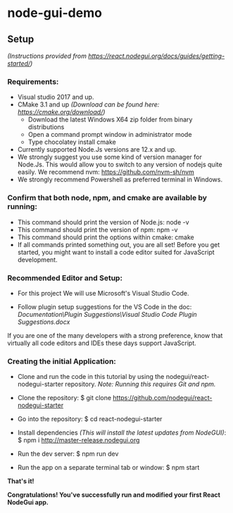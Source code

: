 # node-gui-demo

## Setup
*(Instructions provided from https://react.nodegui.org/docs/guides/getting-started/)*

### Requirements:
* Visual studio 2017 and up.
* CMake 3.1 and up *(Download can be found here: https://cmake.org/download/)*
    * Download the latest Windows X64 zip folder from binary distributions  
    * Open a command prompt window in administrator mode 
    * Type chocolatey install cmake
* Currently supported Node.Js versions are 12.x and up.
* We strongly suggest you use some kind of version manager for Node.Js. This would allow you to switch to any version of nodejs quite easily. We recommend nvm: https://github.com/nvm-sh/nvm
* We strongly recommend Powershell as preferred terminal in Windows.

### Confirm that both node, npm, and cmake are available by running:
* This command should print the version of Node.js:
        node -v
* This command should print the version of npm:
        npm -v
* This command should print the options within cmake:
        cmake
* If all commands printed something out, you are all set! Before you get started, you might want to install a code editor suited for JavaScript development.

### Recommended Editor and Setup:
* For this project We will use Microsoft's Visual Studio Code.

* Follow plugin setup suggestions for the VS Code in the doc: 
    *Documentation\Plugin Suggestions\Visual Studio Code Plugin Suggestions.docx*

If you are one of the many developers with a strong preference, know that virtually all code editors and IDEs these days support JavaScript.

### Creating the initial Application:
* Clone and run the code in this tutorial by using the nodegui/react-nodegui-starter repository.
    *Note: Running this requires Git and npm.*

* Clone the repository:
    $ git clone https://github.com/nodegui/react-nodegui-starter
* Go into the repository:
    $ cd react-nodegui-starter
* Install dependencies *(This will install the latest updates from NodeGUI)*:
    $ npm i http://master-release.nodegui.org
* Run the dev server:
    $ npm run dev
* Run the app on a separate terminal tab or window:
    $ npm start

**That's it!**

**Congratulations! You've successfully run and modified your first React NodeGui app.**
